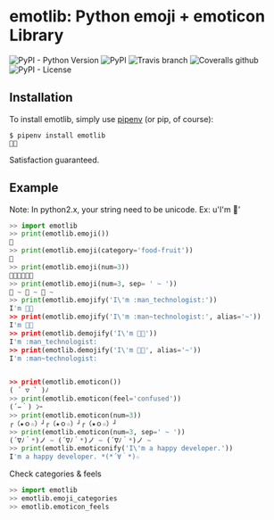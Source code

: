 # emotlib: Python emoji + emoticon Library


![PyPI - Python Version](https://img.shields.io/pypi/pyversions/emotlib.svg)
![PyPI](https://img.shields.io/pypi/v/emotlib.svg)
![Travis branch](https://img.shields.io/travis/steven5538/emotlib/master.svg)
![Coveralls github](https://img.shields.io/coveralls/github/steven5538/emotlib.svg)
![PyPI - License](https://img.shields.io/pypi/l/emotlib.svg)


Installation
------------

To install emotlib, simply use [pipenv](http://pipenv.org/) (or pip, of course):
```
$ pipenv install emotlib
🍩🎉
```
Satisfaction guaranteed.

Example
-------------

Note: In python2.x, your string need to be unicode. Ex: u'I\'m :elf:'
``` python
>> import emotlib
>> print(emotlib.emoji())
🧙‍
>> print(emotlib.emoji(category='food-fruit'))
🍉
>> print(emotlib.emoji(num=3))
👨‍🚀👨‍🚀👨‍🚀
>> print(emotlib.emoji(num=3, sep= ' ~ '))
🤸 ~ 🤸 ~ 🤸 ~ 
>> print(emotlib.emojify('I\'m :man_technologist:'))
I'm 👨‍💻
>> print(emotlib.emojify('I\'m :man~technologist:', alias='~'))
I'm 👨‍💻
>> print(emotlib.demojify('I\'m 👨‍💻'))
I'm :man_technologist:
>> print(emotlib.demojify('I\'m 👨‍💻', alias='~'))
I'm :man~technologist:


>> print(emotlib.emoticon())
( ´ ▽ ` )ﾉ
>> print(emotlib.emoticon(feel='confused'))
(´−｀) ﾝｰ
>> print(emotlib.emoticon(num=3))
┌（★ｏ☆）┘┌（★ｏ☆）┘┌（★ｏ☆）┘
>> print(emotlib.emoticon(num=3, sep=' ~ '))
(´∇ﾉ｀*)ノ ~ (´∇ﾉ｀*)ノ ~ (´∇ﾉ｀*)ノ ~ 
>> print(emotlib.emoticonify('I\'m a happy developer.'))
I'm a happy developer. *(*´∀｀*)☆
```

Check categories & feels
```python
>> import emotlib
>> emotlib.emoji_categories
>> emotlib.emoticon_feels
```